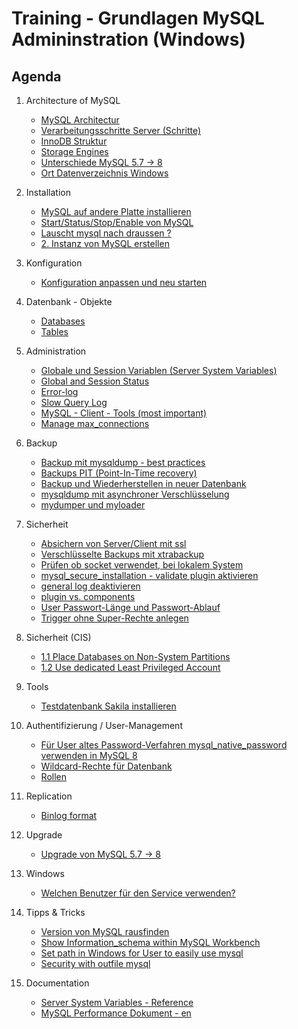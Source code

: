 # Training - Grundlagen MySQL Admininstration (Windows)

## Agenda 

  1. Architecture of MySQL 
     * [MySQL Architectur](mysql-architecture.md)
     * [Verarbeitungsschritte Server (Schritte)](/performance/mysql-server-architecture.md)
     * [InnoDB Struktur](innodb/innodb-structure.md)
     * [Storage Engines](/basics/storage-engines.md)
     * [Unterschiede MySQL 5.7 -> 8](differences-mysql-5-7-to-8.md) 
     * [Ort Datenverzeichnis Windows](datadir-windows.md)

  1. Installation 
     * [MySQL auf andere Platte installieren](mysql-d-disk.md)
     * [Start/Status/Stop/Enable von MySQL](start-stop-enable.md)
     * [Lauscht mysql nach draussen ?](/installation/listening-where.md)
     * [2. Instanz von MySQL erstellen](/admin/create-new-instance.md)

  1. Konfiguration 
     * [Konfiguration anpassen und neu starten]()

  1. Datenbank - Objekte 
     * [Databases](database-objects/databases.md)
     * [Tables](database-objects/tables.md)

  1. Administration 
     * [Globale und Session Variablen (Server System Variables)](/admin/global-session-variables.md)
     * [Global and Session Status](basics/status.md) 
     * [Error-log](/admin/log-error.md)
     * [Slow Query Log](/admin/slow-query-log.md)
     * [MySQL - Client - Tools (most important)](basics/mysql-client-tools.md) 
     * [Manage max_connections](max-connections.md)

  1. Backup
     * [Backup mit mysqldump - best practices](backup-restore/mysqldump.md) 
     * [Backups PIT (Point-In-Time recovery)](backups/pit-recovery.md) 
     * [Backup und Wiederherstellen in neuer Datenbank](backups/backup-restore-to-new-db.md)
     * [mysqldump mit asynchroner Verschlüsselung](backups/mysqldump-with-encryption.md)
     * [mydumper und myloader](https://github.com/maxbube/mydumper)
   
  1. Sicherheit
     * [Absichern von Server/Client mit ssl](security/ssl.md) 
     * [Verschlüsselte Backups mit xtrabackup](backups/xtrabackup-encrypted.md) 
     * [Prüfen ob socket verwendet, bei lokalem System](security/check-socket.md)
     * [mysql_secure_installation - validate plugin aktivieren](security/mysql-secure-installation.md)
     * [general log deaktivieren](/security/disable-general-log.md)
     * [plugin vs. components](/security/plugins-vs-components.md)
     * [User Passwort-Länge und Passwort-Ablauf](users/validation.md)
     * [Trigger ohne Super-Rechte anlegen](trigger-no-super.md)

  1. Sicherheit (CIS) 
     * [1.1 Place Databases on Non-System Partitions](cis/db-non-system-partition.md)
     * [1.2 Use dedicated Least Privileged Account](cis/1-2-least-privileges-user-for-mysl.md)
  
  1. Tools 
     * [Testdatenbank Sakila installieren](tools/sakila.md)  

  1. Authentifizierung / User-Management 
     * [Für User altes Password-Verfahren mysql_native_password verwenden in MySQL 8](user/mysql_native_password.md)
     * [Wildcard-Rechte für Datenbank](user/wildcard-perms-db.md)
     * [Rollen](roles.md)

  1. Replication 
     * [Binlog format](replication/binlog-format.md)
  
  1. Upgrade 
     * [Upgrade von MySQL 5.7 -> 8](upgrade/mysql-5-7-to-8.md)

  1. Windows 
     * [Welchen Benutzer für den Service verwenden?](windows/service-which-user.md)

  1. Tipps & Tricks 
     * [Version von MySQL rausfinden](tipps-tricks/mysql-version.md) 
     * [Show Information_schema within MySQL Workbench](tipps-tricks/mysql-workbench-information_schema)
     * [Set path in Windows for User to easily use mysql](tipps-tricks/mysql-path-windows.md)
     * [Security with outfile mysql](tipps-tricks/security-write-into-outfile.md)

  1. Documentation 
     * [Server System Variables - Reference](https://dev.mysql.com/doc/refman/8.0/en/server-system-variable-reference.html)
     * [MySQL Performance Dokument - en](https://schulung.t3isp.de/documents/pdfs/mysql/mysql-performance.pdf)
    
